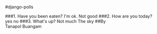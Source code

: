#django-polls

###1. Have you been eaten?
 I'm ok.
 Not good
###2. How are you today?
  yes
  no
###3. What's up?
  Not much
  The sky
##By  
Tanapol Buangam
